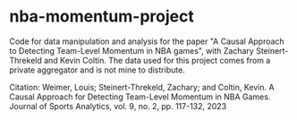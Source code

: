 # nba-momentum-project
Code for data manipulation and analysis for the paper "A Causal Approach to Detecting Team-Level Momentum in NBA games", with Zachary Steinert-Threkeld and Kevin Coltin. The data used for this project comes from a private aggregator and is not mine to distribute.

Citation:
Weimer, Louis; Steinert-Threkeld, Zachary; and Coltin, Kevin. A Causal Approach for Detecting Team-Level	Momentum in NBA Games. Journal of Sports Analytics, vol. 9, no. 2, pp. 117-132, 2023
